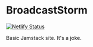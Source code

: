 # BroadcastStorm

[![Netlify Status](https://api.netlify.com/api/v1/badges/09f57af2-3ee9-4dc5-b61f-9662600c7119/deploy-status)](https://app.netlify.com/sites/broadcaststorm/deploys)

Basic Jamstack site. It's a joke.
